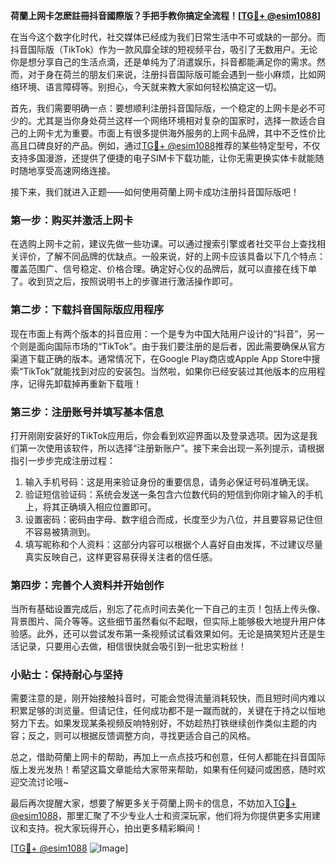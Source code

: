 **荷蘭上网卡怎麽註冊抖音國際版？手把手教你搞定全流程！[[TG💪+ @esim1088](https://t.me/s/esim1088)]**

在当今这个数字化时代，社交媒体已经成为我们日常生活中不可或缺的一部分。而抖音国际版（TikTok）作为一款风靡全球的短视频平台，吸引了无数用户。无论你是想分享自己的生活点滴，还是单纯为了消遣娱乐，抖音都能满足你的需求。然而，对于身在荷兰的朋友们来说，注册抖音国际版可能会遇到一些小麻烦，比如网络环境、语言障碍等。别担心，今天就来教大家如何轻松搞定这一切。

首先，我们需要明确一点：要想顺利注册抖音国际版，一个稳定的上网卡是必不可少的。尤其是当你身处荷兰这样一个网络环境相对复杂的国家时，选择一款适合自己的上网卡尤为重要。市面上有很多提供海外服务的上网卡品牌，其中不乏性价比高且口碑良好的产品。例如，通过[TG💪+ @esim1088](https://t.me/s/esim1088)推荐的某些特定型号，不仅支持多国漫游，还提供了便捷的电子SIM卡下载功能，让你无需更换实体卡就能随时随地享受高速网络连接。

接下来，我们就进入正题——如何使用荷蘭上网卡成功注册抖音国际版吧！

### 第一步：购买并激活上网卡

在选购上网卡之前，建议先做一些功课。可以通过搜索引擎或者社交平台上查找相关评价，了解不同品牌的优缺点。一般来说，好的上网卡应该具备以下几个特点：覆盖范围广、信号稳定、价格合理。确定好心仪的品牌后，就可以直接在线下单了。收到货之后，按照说明书上的步骤进行激活操作即可。

### 第二步：下载抖音国际版应用程序

现在市面上有两个版本的抖音应用：一个是专为中国大陆用户设计的“抖音”，另一个则是面向国际市场的“TikTok”。由于我们要注册的是后者，因此需要确保从官方渠道下载正确的版本。通常情况下，在Google Play商店或Apple App Store中搜索“TikTok”就能找到对应的安装包。当然啦，如果你已经安装过其他版本的应用程序，记得先卸载掉再重新下载哦！

### 第三步：注册账号并填写基本信息

打开刚刚安装好的TikTok应用后，你会看到欢迎界面以及登录选项。因为这是我们第一次使用该软件，所以选择“注册新账户”。接下来会出现一系列提示，请根据指引一步步完成注册过程：

1. 输入手机号码：这是用来验证身份的重要信息，请务必保证号码准确无误。
2. 验证短信验证码：系统会发送一条包含六位数代码的短信到你刚才输入的手机上，将其正确填入相应位置即可。
3. 设置密码：密码由字母、数字组合而成，长度至少为八位，并且要容易记住但不容易被猜测到。
4. 填写昵称和个人资料：这部分内容可以根据个人喜好自由发挥，不过建议尽量真实反映自己，这样更容易获得关注者的信任感。

### 第四步：完善个人资料并开始创作

当所有基础设置完成后，别忘了花点时间去美化一下自己的主页！包括上传头像、背景图片、简介等等。这些细节虽然看似不起眼，但实际上能够极大地提升用户体验感。此外，还可以尝试发布第一条视频试试看效果如何。无论是搞笑短片还是生活记录，只要用心去做，相信很快就会吸引到一批忠实粉丝！

### 小贴士：保持耐心与坚持

需要注意的是，刚开始接触抖音时，可能会觉得流量消耗较快，而且短时间内难以积累足够的浏览量。但请记住，任何成功都不是一蹴而就的，关键在于持之以恒地努力下去。如果发现某条视频反响特别好，不妨趁热打铁继续创作类似主题的内容；反之，则可以根据反馈调整方向，寻找更适合自己的风格。

总之，借助荷蘭上网卡的帮助，再加上一点点技巧和创意，任何人都能在抖音国际版上发光发热！希望这篇文章能给大家带来帮助，如果有任何疑问或困惑，随时欢迎交流讨论哦~

最后再次提醒大家，想要了解更多关于荷蘭上网卡的信息，不妨加入[TG💪+ @esim1088](https://t.me/s/esim1088)，那里汇聚了不少专业人士和资深玩家，他们将为你提供更多实用建议和支持。祝大家玩得开心，拍出更多精彩瞬间！

[[TG💪+ @esim1088](https://t.me/s/esim1088) ![Image](https://i.postimg.cc/4NQfJmqS/Snipaste-2025-05-13-00-14-12.png)]